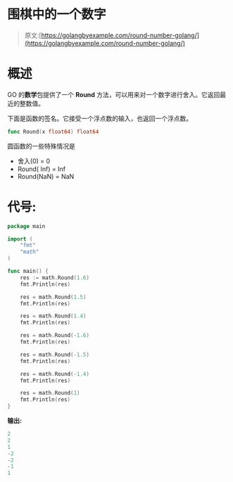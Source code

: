 # 围棋中的一个数字

> 原文:[https://golangbyexample.com/round-number-golang/](https://golangbyexample.com/round-number-golang/)

# **概述**

GO 的**数学**包提供了一个 **Round** 方法，可以用来对一个数字进行舍入。它返回最近的整数值。

下面是函数的签名。它接受一个浮点数的输入，也返回一个浮点数。

```go
func Round(x float64) float64
```

圆函数的一些特殊情况是

*   舍入(0) = 0
*   Round( Inf) = Inf
*   Round(NaN) = NaN

# **代号:**

```go
package main

import (
    "fmt"
    "math"
)

func main() {
    res := math.Round(1.6)
    fmt.Println(res)

    res = math.Round(1.5)
    fmt.Println(res)

    res = math.Round(1.4)
    fmt.Println(res)

    res = math.Round(-1.6)
    fmt.Println(res)

    res = math.Round(-1.5)
    fmt.Println(res)

    res = math.Round(-1.4)
    fmt.Println(res)

    res = math.Round(1)
    fmt.Println(res)
}
```

**输出:**

```go
2
2
1
-2
-2
-1
1
```